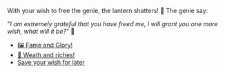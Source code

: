 With your wish to free the genie, the lantern shatters! 🏮 The genie say:

"*I am extremely grateful that you have freed me, I will grant you one more wish, what will it be?*" 🧞

- [🖼 Fame and Glory!](../WIP.md)
- [🤑 Weath and riches!](../WIP.md)
- [Save your wish for later](../WIP.md)
